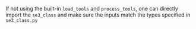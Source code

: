 If not using the built-in ``load_tools`` and ``process_tools``, one can directly import the ``se3_class`` and make sure the inputs match the types specified in ``se3_class.py``